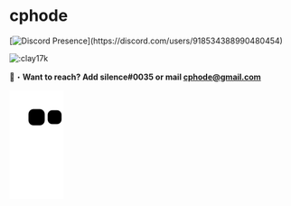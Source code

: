 <h1> cphode </h1>

[![Discord Presence](https://lanyard-profile-readme.vercel.app/api/990734020365152287?theme=blue&bg=black&animated=false&hideDiscrim=false&borderRadius=10px&idleMessage=Probably%20doing%20something%20else...)](https://discord.com/users/918534388990480454)

<div>
    <div>
    <img src="https://count.getloli.com/get/@:aw3rque?theme=clay17k" alt=":clay17k" height="120px"/>
<div>

📩・**Want to reach? Add silence#0035 or mail cphode@gmail.com**

<a href="[https://discord.gg/kuyu](https://discord.gg/ydcDvSXS8D)" target="_blank"><img src="https://github.com/rafaballerini/rafaballerini/blob/output/github-contribution-grid-snake.svg" alt="sneke">
